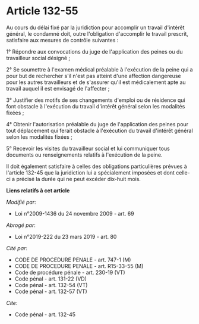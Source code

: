 # Article 132-55

Au cours du délai fixé par la juridiction pour accomplir un travail d'intérêt général, le condamné doit, outre l'obligation
d'accomplir le travail prescrit, satisfaire aux mesures de contrôle suivantes : 

1° Répondre aux convocations du juge de l'application des peines ou du travailleur social désigné ; 

2° Se soumettre à l'examen médical préalable à l'exécution de la peine qui a pour but de rechercher s'il n'est pas atteint
d'une affection dangereuse pour les autres travailleurs et de s'assurer qu'il est médicalement apte au travail auquel il est
envisagé de l'affecter ; 

3° Justifier des motifs de ses changements d'emploi ou de résidence qui font obstacle à l'exécution du travail d'intérêt
général selon les modalités fixées ; 

4° Obtenir l'autorisation préalable du juge de l'application des peines pour tout déplacement qui ferait obstacle à
l'exécution du travail d'intérêt général selon les modalités fixées ; 

5° Recevoir les visites du travailleur social et lui communiquer tous documents ou renseignements relatifs à l'exécution de
la peine. 

Il doit également satisfaire à celles des obligations particulières prévues à l'article 132-45 que la juridiction lui a
spécialement imposées et dont celle-ci a précisé la durée qui ne peut excéder dix-huit mois.

**Liens relatifs à cet article**

_Modifié par_:

  - Loi n°2009-1436 du 24 novembre 2009 - art. 69

_Abrogé par_:

  - Loi n°2019-222 du 23 mars 2019 - art. 80

_Cité par_:

  - CODE DE PROCEDURE PENALE - art. 747-1 (M)
  - CODE DE PROCEDURE PENALE - art. R15-33-55 (M)
  - Code de procédure pénale - art. 230-19 (VT)
  - Code pénal - art. 131-22 (VD)
  - Code pénal - art. 132-54 (VT)
  - Code pénal - art. 132-57 (VT)

_Cite_:

  - Code pénal - art. 132-45
